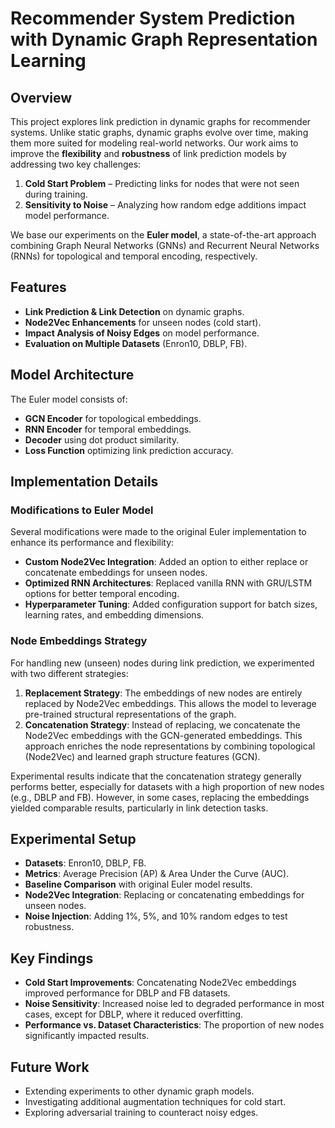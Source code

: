 # Recommender System Prediction with Dynamic Graph Representation Learning

## Overview
This project explores link prediction in dynamic graphs for recommender systems. Unlike static graphs, dynamic graphs evolve over time, making them more suited for modeling real-world networks. Our work aims to improve the **flexibility** and **robustness** of link prediction models by addressing two key challenges:

1. **Cold Start Problem** – Predicting links for nodes that were not seen during training.
2. **Sensitivity to Noise** – Analyzing how random edge additions impact model performance.

We base our experiments on the **Euler model**, a state-of-the-art approach combining Graph Neural Networks (GNNs) and Recurrent Neural Networks (RNNs) for topological and temporal encoding, respectively.

## Features
- **Link Prediction & Link Detection** on dynamic graphs.
- **Node2Vec Enhancements** for unseen nodes (cold start).
- **Impact Analysis of Noisy Edges** on model performance.
- **Evaluation on Multiple Datasets** (Enron10, DBLP, FB).

## Model Architecture
The Euler model consists of:
- **GCN Encoder** for topological embeddings.
- **RNN Encoder** for temporal embeddings.
- **Decoder** using dot product similarity.
- **Loss Function** optimizing link prediction accuracy.

## Implementation Details
### Modifications to Euler Model
Several modifications were made to the original Euler implementation to enhance its performance and flexibility:
- **Custom Node2Vec Integration**: Added an option to either replace or concatenate embeddings for unseen nodes.
- **Optimized RNN Architectures**: Replaced vanilla RNN with GRU/LSTM options for better temporal encoding.
- **Hyperparameter Tuning**: Added configuration support for batch sizes, learning rates, and embedding dimensions.

### Node Embeddings Strategy
For handling new (unseen) nodes during link prediction, we experimented with two different strategies:
1. **Replacement Strategy**: The embeddings of new nodes are entirely replaced by Node2Vec embeddings. This allows the model to leverage pre-trained structural representations of the graph.
2. **Concatenation Strategy**: Instead of replacing, we concatenate the Node2Vec embeddings with the GCN-generated embeddings. This approach enriches the node representations by combining topological (Node2Vec) and learned graph structure features (GCN).

Experimental results indicate that the concatenation strategy generally performs better, especially for datasets with a high proportion of new nodes (e.g., DBLP and FB). However, in some cases, replacing the embeddings yielded comparable results, particularly in link detection tasks.

## Experimental Setup
- **Datasets**: Enron10, DBLP, FB.
- **Metrics**: Average Precision (AP) & Area Under the Curve (AUC).
- **Baseline Comparison** with original Euler model results.
- **Node2Vec Integration**: Replacing or concatenating embeddings for unseen nodes.
- **Noise Injection**: Adding 1%, 5%, and 10% random edges to test robustness.

## Key Findings
- **Cold Start Improvements**: Concatenating Node2Vec embeddings improved performance for DBLP and FB datasets.
- **Noise Sensitivity**: Increased noise led to degraded performance in most cases, except for DBLP, where it reduced overfitting.
- **Performance vs. Dataset Characteristics**: The proportion of new nodes significantly impacted results.

## Future Work
- Extending experiments to other dynamic graph models.
- Investigating additional augmentation techniques for cold start.
- Exploring adversarial training to counteract noisy edges.
